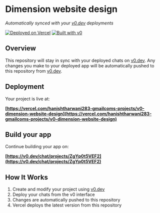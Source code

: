 # Dimension website design

*Automatically synced with your [v0.dev](https://v0.dev) deployments*

[![Deployed on Vercel](https://img.shields.io/badge/Deployed%20on-Vercel-black?style=for-the-badge&logo=vercel)](https://vercel.com/hanishtharwani283-gmailcoms-projects/v0-dimension-website-design)
[![Built with v0](https://img.shields.io/badge/Built%20with-v0.dev-black?style=for-the-badge)](https://v0.dev/chat/projects/ZgYp0t5VEF2)

## Overview

This repository will stay in sync with your deployed chats on [v0.dev](https://v0.dev).
Any changes you make to your deployed app will be automatically pushed to this repository from [v0.dev](https://v0.dev).

## Deployment

Your project is live at:

**[https://vercel.com/hanishtharwani283-gmailcoms-projects/v0-dimension-website-design](https://vercel.com/hanishtharwani283-gmailcoms-projects/v0-dimension-website-design)**

## Build your app

Continue building your app on:

**[https://v0.dev/chat/projects/ZgYp0t5VEF2](https://v0.dev/chat/projects/ZgYp0t5VEF2)**

## How It Works

1. Create and modify your project using [v0.dev](https://v0.dev)
2. Deploy your chats from the v0 interface
3. Changes are automatically pushed to this repository
4. Vercel deploys the latest version from this repository
